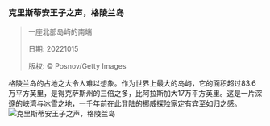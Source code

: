 ### 克里斯蒂安王子之声，格陵兰岛
> 一座北部岛屿的南端> > 日期: 20221015> > 版权: © Posnov/Getty Images
   
 格陵兰岛的占地之大令人难以想象。作为世界上最大的岛屿，它的面积超过83.6万平方英里，是得克萨斯州的三倍之多，比阿拉斯加大17万平方英里。这是一片深邃的峡湾与冰雪之地，一千年前在此登陆的挪威探险家定有宾至如归之感。
![克里斯蒂安王子之声，格陵兰岛](https://s.cn.bing.net/th?id=OHR.PrinceChristianSound_ZH-CN0274463143_1920x1080.jpg&rf=LaDigue_1920x1080.jpg)